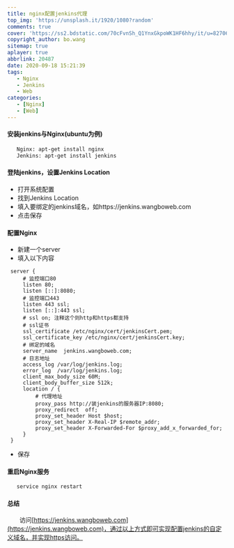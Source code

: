 ```yaml
---
title: nginx配置jenkins代理
top_img: 'https://unsplash.it/1920/1080?random'
comments: true
cover: 'https://ss2.bdstatic.com/70cFvnSh_Q1YnxGkpoWK1HF6hhy/it/u=827061456,130319744&fm=26&gp=0.jpg'
copyright_author: bo.wang
sitemap: true
aplayer: true
abbrlink: 20487
date: 2020-09-18 15:21:39
tags:
   - Nginx
   - Jenkins
   - Web
categories: 
   - [Nginx]
   - [Web]
---
```


#### 安装jenkins与Nginx(ubuntu为例)
```bash
   Nginx: apt-get install nginx
   Jenkins: apt-get install jenkins
```

#### 登陆jenkins，设置Jenkins Location
   - 打开系统配置
   - 找到Jenkins Location
   - 填入要绑定的jenkins域名，如https://jenkins.wangboweb.com
   - 点击保存

#### 配置Nginx
   - 新建一个server
   - 填入以下内容
   
   ```shell script
    server {
        # 监控端口80
        listen 80;
        listen [::]:8080;
        # 监控端口443
        listen 443 ssl;
        listen [::]:443 ssl;
        # ssl on; 注释这个则http和https都支持
        # ssl证书
        ssl_certificate /etc/nginx/cert/jenkinsCert.pem;
        ssl_certificate_key /etc/nginx/cert/jenkinsCert.key;
        # 绑定的域名
        server_name  jenkins.wangboweb.com;
        # 日志地址
        access_log /var/log/jenkins.log;
        error_log  /var/log/jenkins.log;
        client_max_body_size 60M;
        client_body_buffer_size 512k;
        location / {
            # 代理地址
            proxy_pass http://装jenkins的服务器IP:8080;
            proxy_redirect  off;
            proxy_set_header Host $host;
            proxy_set_header X-Real-IP $remote_addr;
            proxy_set_header X-Forwarded-For $proxy_add_x_forwarded_for;
        }
    }   
   ```
  - 保存
   
#### 重启Nginx服务
   ```bash
      service nginx restart
   ``` 
#### 总结
   
   &emsp;&emsp;访问[https://jenkins.wangboweb.com](https://jenkins.wangboweb.com)，通过以上方式即可实现配置jenkins的自定义域名，并实现https访问。
